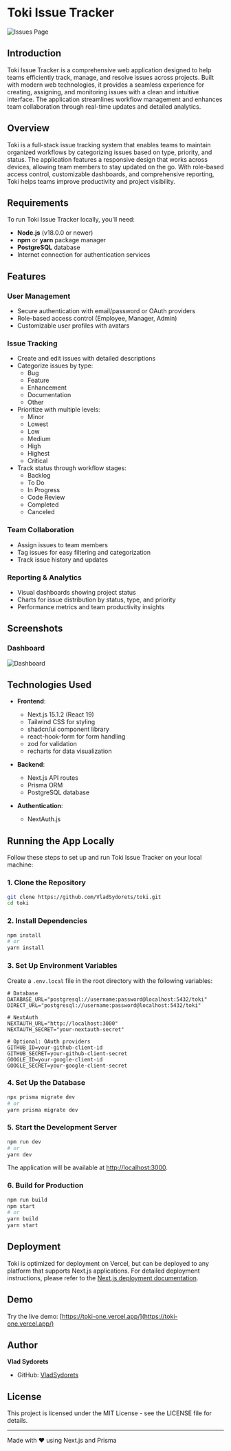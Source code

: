 # Toki Issue Tracker

![Issues Page](https://github.com/user-attachments/assets/5a43e38c-7524-40b8-81fc-406df8753826)

## Introduction

Toki Issue Tracker is a comprehensive web application designed to help teams efficiently track, manage, and resolve issues across projects. Built with modern web technologies, it provides a seamless experience for creating, assigning, and monitoring issues with a clean and intuitive interface. The application streamlines workflow management and enhances team collaboration through real-time updates and detailed analytics.

## Overview

Toki is a full-stack issue tracking system that enables teams to maintain organized workflows by categorizing issues based on type, priority, and status. The application features a responsive design that works across devices, allowing team members to stay updated on the go. With role-based access control, customizable dashboards, and comprehensive reporting, Toki helps teams improve productivity and project visibility.

## Requirements

To run Toki Issue Tracker locally, you'll need:

- **Node.js** (v18.0.0 or newer)
- **npm** or **yarn** package manager
- **PostgreSQL** database
- Internet connection for authentication services

## Features

### User Management

- Secure authentication with email/password or OAuth providers
- Role-based access control (Employee, Manager, Admin)
- Customizable user profiles with avatars

### Issue Tracking

- Create and edit issues with detailed descriptions
- Categorize issues by type:
  - Bug
  - Feature
  - Enhancement
  - Documentation
  - Other
- Prioritize with multiple levels:
  - Minor
  - Lowest
  - Low
  - Medium
  - High
  - Highest
  - Critical
- Track status through workflow stages:
  - Backlog
  - To Do
  - In Progress
  - Code Review
  - Completed
  - Canceled

### Team Collaboration

- Assign issues to team members
- Tag issues for easy filtering and categorization
- Track issue history and updates

### Reporting & Analytics

- Visual dashboards showing project status
- Charts for issue distribution by status, type, and priority
- Performance metrics and team productivity insights

## Screenshots

### Dashboard

![Dashboard](https://github.com/user-attachments/assets/5a43e38c-7524-40b8-81fc-406df8753826)

## Technologies Used

- **Frontend**:

  - Next.js 15.1.2 (React 19)
  - Tailwind CSS for styling
  - shadcn/ui component library
  - react-hook-form for form handling
  - zod for validation
  - recharts for data visualization

- **Backend**:

  - Next.js API routes
  - Prisma ORM
  - PostgreSQL database

- **Authentication**:
  - NextAuth.js

## Running the App Locally

Follow these steps to set up and run Toki Issue Tracker on your local machine:

### 1. Clone the Repository

```bash
git clone https://github.com/VladSydorets/toki.git
cd toki
```

### 2. Install Dependencies

```bash
npm install
# or
yarn install
```

### 3. Set Up Environment Variables

Create a `.env.local` file in the root directory with the following variables:

```
# Database
DATABASE_URL="postgresql://username:password@localhost:5432/toki"
DIRECT_URL="postgresql://username:password@localhost:5432/toki"

# NextAuth
NEXTAUTH_URL="http://localhost:3000"
NEXTAUTH_SECRET="your-nextauth-secret"

# Optional: OAuth providers
GITHUB_ID=your-github-client-id
GITHUB_SECRET=your-github-client-secret
GOOGLE_ID=your-google-client-id
GOOGLE_SECRET=your-google-client-secret
```

### 4. Set Up the Database

```bash
npx prisma migrate dev
# or
yarn prisma migrate dev
```

### 5. Start the Development Server

```bash
npm run dev
# or
yarn dev
```

The application will be available at [http://localhost:3000](http://localhost:3000).

### 6. Build for Production

```bash
npm run build
npm start
# or
yarn build
yarn start
```

## Deployment

Toki is optimized for deployment on Vercel, but can be deployed to any platform that supports Next.js applications. For detailed deployment instructions, please refer to the [Next.js deployment documentation](https://nextjs.org/docs/deployment).

## Demo

Try the live demo: [https://toki-one.vercel.app/](https://toki-one.vercel.app/)

## Author

**Vlad Sydorets**

- GitHub: [VladSydorets](https://github.com/VladSydorets)

## License

This project is licensed under the MIT License - see the LICENSE file for details.

---

Made with ❤️ using Next.js and Prisma
